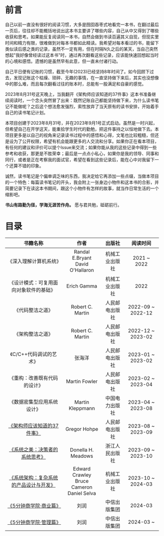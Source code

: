 # 前言

自己以前一直没有很好的阅读习惯，大多是囫囵吞枣式地看完一本书，在翻过最后一页后，往往却不能概括地说出这本书主要讲了哪些内容，自己从中又得到了哪些收获和思考。如果能反复阅读同一本书，自然会做到书读百遍其义自现，但现实里时间和精力有限，很难做到对每本书都如此精读。我希望对每本看过的书，能留下类似读后感之类的记录，虽然不一定有用，但在时隔N久之后的某天，当自己突然想起"我好像曾经读过这本书"时，通过再次翻看这些记录，应该能快速回想起当时的心境和感悟。遗憾的是虽然早有此意，但一直未付诸行动。

自己平日便有记账的习惯，截至今年(2023)已经坚持8年时间了。如今回顾下过去，发现记账这个枯燥、琐碎、无趣的事情，在一直坚持做下来后，其实也没想像中的那么难，而且每次翻看过往的账本时，总能有一股满足和自豪的感觉。

2023年8月31号这天晚上，当我翻开《架构师应该知道的37件事》这本书准备继续阅读时，一个念头突然冒了出来：既然记账自己都能坚持做下来，为什么读书笔记不能做呢？之后这个想法愈发强烈，索性放弃了当天原有的读书安排，开始着手自己的读书笔记计划。

本项目创建于2023年8月31号，并在2023年9月1号正式启动。虽然是一时兴起，但希望自己在开学这天，能重拾学生时代的勤勉，把这件事持之以恒地做下去。本项目更多是以自己的视角来记录读书过程中的感悟和心得，文笔也比较粗糙，但还是设为了公开权限，希望有机会能跟更多的人交流和分享。如果你正在看本项目，有任何的建议和评价可以提个Issue来交流；如果你能从我的这些记录中得到一些参考和收获，那更是不胜荣幸；最后是一点点小私心，如果你是我的领导、同事和同行，或者是正在考察我的面试官，希望在看到这些记录后，能在心中对我留下一个还算不错的印象。

诚然，读书笔记是个偏单调乏味的东西，我决定给它再添加一些点缀，当做本项目的一个特色：每篇读书笔记的开头，我会附上一张身边小物件和这本书的合影，并简要记录下在读这本书期间，跟这个小物件有怎样的故事，就当作日常生活的一个缩影吧。

**书山有路勤为径，学海无涯苦作舟。** 愿与君共勉，砥砺前行。

# 目录

|书籍名称|作者|出版社|阅读时间|
|:----:|:--:|:---:|:-----:|
|《深入理解计算机系统》|Randal E.Bryant<br>David O'Hallaron|机械工业出版社|2021 ~ 2022|
|《设计模式：可复用面向对象软件的基础》|Erich Gamma|机械工业出版社|2022|
|《代码整洁之道》|Robert C. Martin|人民邮电出版社|2022-09 ~ 2022-12|
|《架构整洁之道》|Robert C. Martin|人民邮电出版社|2022-12 ~ 2023-02|
|《C/C++代码调试的艺术》|张海洋|人民邮电出版社|2023-01 ~ 2023-02|
|《重构：改善既有代码的设计》|Martin Fowler|人民邮电出版社|2023-02 ~ 2023-04|
|《数据密集型应用系统设计》|Martin Kleppmann|中国电力出版社|2023-04 ~ 2023-08|
|[《架构师应该知道的37件事》](books/架构师应该知道的37件事.md)|Gregor Hohpe|人民邮电出版社|2023-08 ~ 2023-09|
|[《系统之美：决策者的系统思考》](books/系统之美决策者的系统思考.md)|Donella H. Meadows|浙江人民出版社|2023-09 ~ 2023-10|
|[《系统架构：复杂系统的产品设计与开发》](books/系统架构复杂系统的产品设计与开发.md)|Edward Crawley<br>Bruce Cameron<br>Daniel Selva|机械工业出版社|2023-10 ~ 2024-03|
|[《5分钟商学院·商业篇》](books/5分钟商学院商业篇.md)|刘润|中信出版集团|2024-03
|[《5分钟商学院·管理篇》](books/5分钟商学院管理篇.md)|刘润|中信出版集团|2024-03 ~